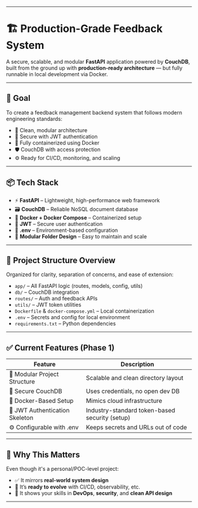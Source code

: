 
---

# 🏗️ Production-Grade Feedback System

A secure, scalable, and modular **FastAPI** application powered by **CouchDB**, built from the ground up with **production-ready architecture** — but fully runnable in local development via Docker.

---

## 🎯 Goal

To create a feedback management backend system that follows modern engineering standards:

* 🧱 Clean, modular architecture
* 🔐 Secure with JWT authentication
* 🐳 Fully containerized using Docker
* 🛡️ CouchDB with access protection
* ⚙️ Ready for CI/CD, monitoring, and scaling

---

## 📦 Tech Stack

* ⚡ **FastAPI** – Lightweight, high-performance web framework
* 🗃️ **CouchDB** – Reliable NoSQL document database
* 🐳 **Docker + Docker Compose** – Containerized setup
* 🔑 **JWT** – Secure user authentication
* 📁 **.env** – Environment-based configuration
* 🧪 **Modular Folder Design** – Easy to maintain and scale

---

## 🧱 Project Structure Overview

Organized for clarity, separation of concerns, and ease of extension:

* `app/` – All FastAPI logic (routes, models, config, utils)
* `db/` – CouchDB integration
* `routes/` – Auth and feedback APIs
* `utils/` – JWT token utilities
* `Dockerfile` & `docker-compose.yml` – Local containerization
* `.env` – Secrets and config for local environment
* `requirements.txt` – Python dependencies

---

## ✅ Current Features (Phase 1)

| Feature                        | Description                                    |
| ------------------------------ | ---------------------------------------------- |
| 🧱 Modular Project Structure   | Scalable and clean directory layout            |
| 🔐 Secure CouchDB              | Uses credentials, no open dev DB               |
| 🐳 Docker-Based Setup          | Mimics cloud infrastructure                    |
| 🔑 JWT Authentication Skeleton | Industry-standard token-based security (setup) |
| ⚙️ Configurable with .env      | Keeps secrets and URLs out of code             |

---



## 📌 Why This Matters

Even though it's a personal/POC-level project:

* ✅ It mirrors **real-world system design**
* 🔄 It’s **ready to evolve** with CI/CD, observability, etc.
* 🧰 It shows your skills in **DevOps**, **security**, and **clean API design**



---

